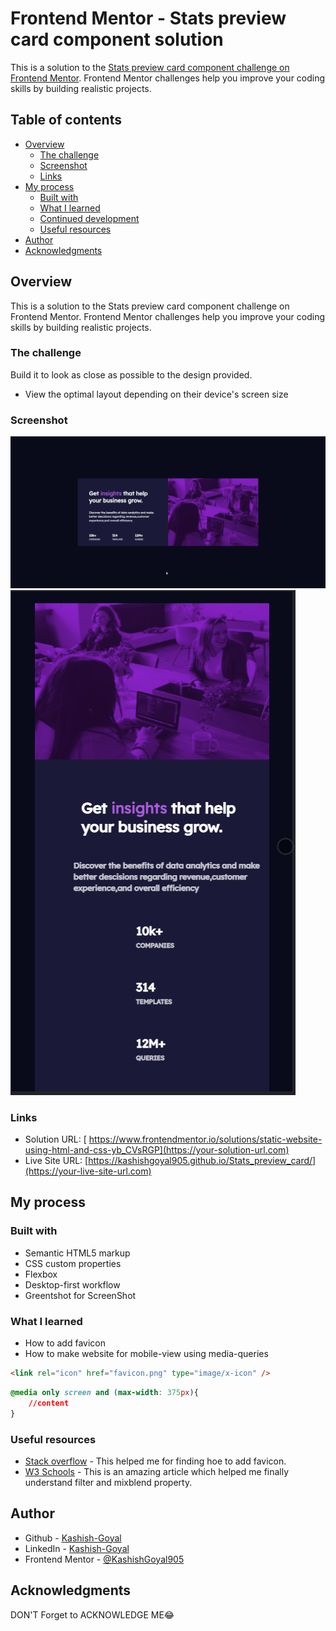# Frontend Mentor - Stats preview card component solution

This is a solution to the [Stats preview card component challenge on Frontend Mentor](https://www.frontendmentor.io/challenges/stats-preview-card-component-8JqbgoU62). Frontend Mentor challenges help you improve your coding skills by building realistic projects. 

## Table of contents

- [Overview](#overview)
  - [The challenge](#the-challenge)
  - [Screenshot](#screenshot)
  - [Links](#links)
- [My process](#my-process)
  - [Built with](#built-with)
  - [What I learned](#what-i-learned)
  - [Continued development](#continued-development)
  - [Useful resources](#useful-resources)
- [Author](#author)
- [Acknowledgments](#acknowledgments)


## Overview
This is a solution to the Stats preview card component challenge on Frontend Mentor. Frontend Mentor challenges help you improve your coding skills by building realistic projects.
### The challenge
Build it to look as close as possible to the design provided.

- View the optimal layout depending on their device's screen size

### Screenshot

![Desktop View](DesktopSsview.png)
![Mobile View](MobileSsviewe.png)
### Links

- Solution URL: [ https://www.frontendmentor.io/solutions/static-website-using-html-and-css-yb_CVsRGP](https://your-solution-url.com)
- Live Site URL: [https://kashishgoyal905.github.io/Stats_preview_card/](https://your-live-site-url.com)

## My process

### Built with

- Semantic HTML5 markup
- CSS custom properties
- Flexbox
- Desktop-first workflow
- Greentshot for ScreenShot

### What I learned

- How to add favicon
- How to make website for mobile-view using media-queries
```html
<link rel="icon" href="favicon.png" type="image/x-icon" />
```
```css
@media only screen and (max-width: 375px){
    //content
}
```


### Useful resources

- [Stack overflow](https://stackoverflow.com) - This helped me for finding hoe to add favicon.
- [W3 Schools](https://www.w3schools.com/) - This is an amazing article which helped me finally understand filter and mixblend property.

## Author
- Github - [Kashish-Goyal](https://github.com/KashishGoyal905)
- LinkedIn - [Kashish-Goyal](https://www.linkedin.com/in/kashishgoyal905/)
- Frontend Mentor - [@KashishGoyal905](https://www.frontendmentor.io/profile/KashishGoyal905)

## Acknowledgments

 DON'T Forget to ACKNOWLEDGE ME😂